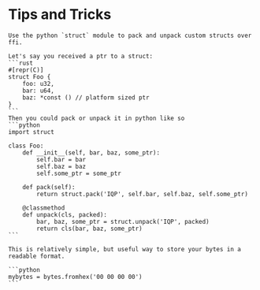 # Tips and Tricks

~~~admonish tip title="Use the `struct` module" collapsible=true
Use the python `struct` module to pack and unpack custom structs over ffi.

Let's say you received a ptr to a struct:
```rust
#[repr(C)]
struct Foo {
    foo: u32,
    bar: u64,
    baz: *const () // platform sized ptr
}
```
Then you could pack or unpack it in python like so
```python
import struct

class Foo:
    def __init__(self, bar, baz, some_ptr):
        self.bar = bar
        self.baz = baz
        self.some_ptr = some_ptr

    def pack(self):
        return struct.pack('IQP', self.bar, self.baz, self.some_ptr)

    @classmethod
    def unpack(cls, packed):
        bar, baz, some_ptr = struct.unpack('IQP', packed)
        return cls(bar, baz, some_ptr)
```
~~~

~~~admonish tip title="Store bytes in hex" collapsible=true
This is relatively simple, but useful way to store your bytes in a readable format.

```python
mybytes = bytes.fromhex('00 00 00 00')
```
~~~
